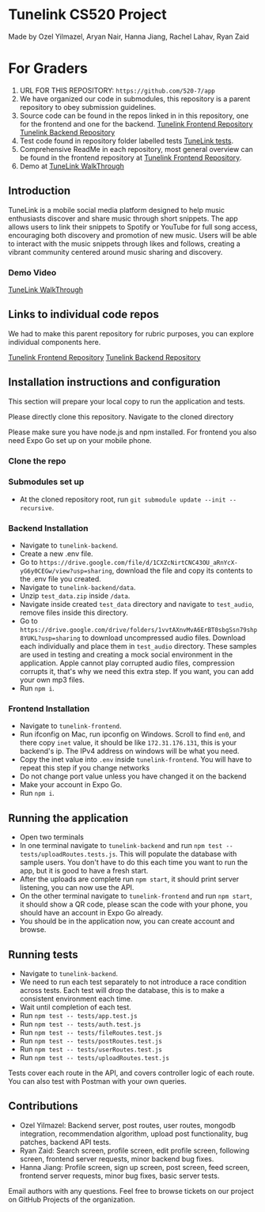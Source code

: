 # Tunelink CS520 Project
Made by Ozel Yilmazel, Aryan Nair, Hanna Jiang, Rachel Lahav, Ryan Zaid

# For Graders
1. URL FOR THIS REPOSITORY: `https://github.com/520-7/app`
2. We have organized our code in submodules, this repository is a parent repository to obey submission guidelines.
3. Source code can be found in the repos linked in in this repository, one for the frontend and one for the backend. [Tunelink Frontend Repository](https://github.com/520-7/tunelink-frontend) [Tunelink Backend Repository](https://github.com/520-7/tunelink-backend)
4. Test code found in repository folder labelled tests [TuneLink tests](https://github.com/520-7/tunelink-backend/tree/main/tests).
5. Comprehensive ReadMe in each repository, most general overview can be found in the frontend repository at [Tunelink Frontend Repository](https://github.com/520-7/tunelink-frontend).
6. Demo at [TuneLink WalkThrough](https://drive.google.com/file/d/1na2T1S1jm1Wh_7zE_rlJNU153vUyQzkb/view)

## Introduction
TuneLink is a mobile social media platform designed to help music enthusiasts discover and share music through short snippets. The app allows users to link their snippets to Spotify or YouTube for full song access, encouraging both discovery and promotion of new music. Users will be able to interact with the music snippets through likes and follows, creating a vibrant community centered around music sharing and discovery.

### Demo Video
[TuneLink WalkThrough](https://drive.google.com/file/d/1na2T1S1jm1Wh_7zE_rlJNU153vUyQzkb/view)

## Links to individual code repos
We had to make this parent repository for rubric purposes, you can explore individual components here.

[Tunelink Frontend Repository](https://github.com/520-7/tunelink-frontend)
[Tunelink Backend Repository](https://github.com/520-7/tunelink-backend)

## Installation instructions and configuration
This section will prepare your local copy to run the application and tests.

Please directly clone this repository. Navigate to the cloned directory

Please make sure you have node.js and npm installed. For frontend you also need Expo Go set up on your mobile phone.

### Clone the repo

### Submodules set up
- At the cloned repository root, run `git submodule update --init --recursive`.

### Backend Installation
- Navigate to `tunelink-backend`.
- Create a new .env file.
- Go to `https://drive.google.com/file/d/1CXZcNirtCNC43OU_aRnYcX-yG6y0CEGw/view?usp=sharing`, download the file and copy its contents to the .env file you created.
- Navigate to `tunelink-backend/data`.
- Unzip `test_data.zip` inside `/data`.
- Navigate inside created `test_data` directory and navigate to `test_audio`, remove files inside this directory.
- Go to `https://drive.google.com/drive/folders/1vvtAXnvMvA6ErBT0sbgSsn79shp8YUKL?usp=sharing` to download uncompressed audio files. Download each individually and place them in `test_audio` directory. These samples are used in testing and creating a mock social environment in the application. Apple cannot play corrupted audio files, compression corrupts it, that's why we need this extra step. If you want, you can add your own mp3 files.
- Run `npm i`.

### Frontend Installation
- Navigate to `tunelink-frontend`.
- Run ifconfig on Mac, run ipconfig on Windows. Scroll to find `en0`, and there copy `inet` value, it should be like `172.31.176.131`, this is your backend's ip. The IPv4 address on windows will be what you need.
- Copy the inet value into `.env` inside `tunelink-frontend`. You will have to repeat this step if you change networks
- Do not change port value unless you have changed it on the backend
- Make your account in Expo Go.
- Run `npm i`.

## Running the application
- Open two terminals
- In one terminal navigate to `tunelink-backend` and run `npm test -- tests/uploadRoutes.tests.js`. This will populate the database with sample users. You don't have to do this each time you want to run the app, but it is good to have a fresh start.
- After the uploads are complete run `npm start`, it should print server listening, you can now use the API.
- On the other terminal navigate to `tunelink-frontend` and run `npm start`, it should show a QR code, please scan the code with your phone, you should have an account in Expo Go already.
- You should be in the application now, you can create account and browse.

## Running tests
- Navigate to `tunelink-backend`.
- We need to run each test separately to not introduce a race condition across tests. Each test will drop the database, this is to make a consistent environment each time.
- Wait until completion of each test.
- Run `npm test -- tests/app.test.js`
- Run `npm test -- tests/auth.test.js`
- Run `npm test -- tests/fileRoutes.test.js`
- Run `npm test -- tests/postRoutes.test.js`
- Run `npm test -- tests/userRoutes.test.js`
- Run `npm test -- tests/uploadRoutes.test.js`

Tests cover each route in the API, and covers controller logic of each route. You can also test with Postman with your own queries.

## Contributions
- Ozel Yilmazel: Backend server, post routes, user routes, mongodb integration, recommendation algorithm, upload post functionality, bug patches, backend API tests.
- Ryan Zaid: Search screen, profile screen, edit profile screen, following screen, frontend server requests, minor backend bug fixes.
- Hanna Jiang: Profile screen, sign up screen, post screen, feed screen, frontend server requests, minor bug fixes, basic server tests.

Email authors with any questions. Feel free to browse tickets on our project on GitHub Projects of the organization.
